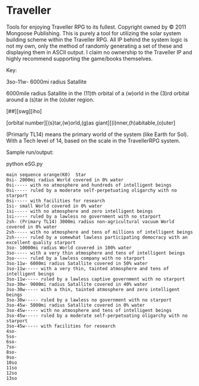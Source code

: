# Traveller
Tools for enjoying Traveller RPG to its fullest.  Copyright owned by © 2011 Mongoose Publishing.  This is purely a tool for utilizing the solar system building scheme within the Traveller RPG.  All IP behind the system logic is not my own, only the method of randomly generating a set of these and displaying them in ASCII output.  I claim no ownership to the Traveller IP and highly recommend supporting the game/books themselves.

Key:

3so-11w- 6000mi radius Satallite

6000mile radius Satallite in the (11)th orbital of a (w)orld in the (3)rd orbital around a (s)tar in the (o)uter region.

[##][swg][iho]

[orbital number][(s)tar,(w)orld,(g)as giant][(i)nner,(h)abitable,(o)uter]

(Primarly TL14) means the primary world of the system (like Earth for Sol).  With a Tech level of 14, based on the scale in the TravellerRPG system.  

Sample run/output:

python eSG.py
```
main sequence orange(K0)  Star
0si- 2000mi radius World covered in 0% water
0si----- with no atmosphere and hundreds of intelligent beings
0si----- ruled by a moderate self-perpetuating oligarchy with no starport
0si----- with facilities for research
1si- small World covered in 0% water
1si----- with no atmosphere and zero intelligent beings
1si----- ruled by a lawless no government with no starport
2sh- (Primary TL14) 3000mi radius non-agricultural vacuum World covered in 0% water
2sh----- with no atmosphere and tens of millions of intelligent beings
2sh----- ruled by a somewhat lawless participating democracy with an excellent quality starport
3so- 10000mi radius World covered in 100% water
3so----- with a very thin atmosphere and tens of intelligent beings
3so----- ruled by a lawless company with no starport
3so-11w- 6000mi radius Satallite covered in 50% water
3so-11w----- with a very thin, tainted atmosphere and tens of intelligent beings
3so-11w----- ruled by a lawless captive government with no starport
3so-30w- 9000mi radius Satallite covered in 40% water
3so-30w----- with a thin, tainted atmosphere and zero intelligent beings
3so-30w----- ruled by a lawless no government with no starport
3so-45w- 5000mi radius Satallite covered in 0% water
3so-45w----- with no atmosphere and tens of intelligent beings
3so-45w----- ruled by a moderate self-perpetuating oligarchy with no starport
3so-45w----- with facilities for research
4so-
5so-
6so-
7so-
8so-
9so-
10so
11so
12so
13so
```



